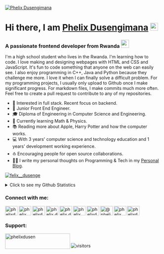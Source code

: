 [<img alt="Phelix Dusengimana" src="https://github.com/phelixdusengimana/phelixdusengimana/blob/main/felixdusengimana.jfif"/>][website]
<h1 align="">Hi there, I am <a href="https://phelixdusengimanaweb.vercel.app/" target="__blank">Phelix Dusengimana</a> <img width="25px" src="https://raw.githubusercontent.com/blackcater/blackcater/master/images/Hi.gif" alt="Hi from Phelix"/></h1>
<h3 align="">A passionate frontend developer from Rwanda <img width="26px" src="https://upload.wikimedia.org/wikipedia/commons/thumb/1/17/Flag_of_Rwanda.svg/1280px-Flag_of_Rwanda.svg.png"/></h3>

<p>I'm a high school student who lives in the Rwanda. I'm learning how to code. I love making and designing webpages with HTML and CSS and JavaScript. It's fun to code something that anyone on the web can easily see. I also enjoy programming in C++, Java and Python because they challenge me more. I love it when I can finally solve a difficult problem. For my programming projects, I usually only upload to Github once I make significant progress. For markdown files, I make commits much more often. Feel free to create a pull request to contribute to any of my repositories.
</p>


- 🧐 Interested in full stack. Recent focus on backend.
- 💼 Junior Front End Engineer.
- 🎓 Diploma of Engineering in Computer Science and Engineering.
- 🌱 Currently learning Math & Physics.
- 📚 Reading more about Apple, Harry Potter and how the computer works.
- 💻 With 3 years' computer science and technology education and 1 years' development working experience.
- ⛵ Encouraging people for open source collaborations.
- ✍🏻 I write my personal thoughts on Programming & Tech in my [Personal Blog][website].


<p align="left"> <a href="https://twitter.com/intent/follow?screen_name=phelix__dusenge" target="blank"><img src="https://img.shields.io/twitter/follow/felix__dusenge?logo=twitter&style=for-the-badge" alt="felix__dusenge" /></a> </p>

<details>
  <summary>Click to see my Github Statistics</summary>
  
  ## Statistics
  ![Phelix Dusengimana's GitHub stats](https://github-readme-stats.vercel.app/api?username=phelixdusengimana&show_icons=true&theme=radical)
  [![Top Languages](https://github-readme-stats.vercel.app/api/top-langs/?username=phelixdusengimana&layout=compact)](https://github.com/phelixdusengimana)


</details>


<!-- <a href="https://app.daily.dev/phelixdusengima"><img src="https://api.daily.dev/devcards/25654a37f660408ba0a5c69dc5894a48.png?r=c2r" width="400" alt="Phelix Dusengimana's Dev Card"/></a> -->


<!---
##### My works
- [kinpad][kinpad].
- [Twika][twika]
- [Rconnect][rconnect]
- [Blog][website]
--->

<!--
### Comming Soon
- [Music Box][f]
- [Birthday][n]
- [Yange][b]
- [blogger][n]
-->

<!--
### Spotify Playing 🎧

[![Spotify](https://novatorem.vercel.app/api/spotify)](https://open.spotify.com/user/ubynhnafhcrug30vsvkzp7ec2)
-->

<h3 align="left">Connect with me:</h3>
<p align="left">
<a href="https://dev.to/phelixdusengimana" target="blank"><img align="center" src="https://cdn.jsdelivr.net/npm/simple-icons@3.0.1/icons/dev-dot-to.svg" alt="phelixdusengimana" height="30" width="40" /></a>
<a href="https://twitter.com/intent/follow?screen_name=phelix__dusenge" target="blank"><img align="center" src="https://cdn.jsdelivr.net/npm/simple-icons@3.0.1/icons/twitter.svg" alt="phelix_dusenge" height="30" width="40" /></a>
<a href="https://codesandbox.com/phelixdusengimana" target="blank"><img align="center" src="https://cdn.jsdelivr.net/npm/simple-icons@3.0.1/icons/codesandbox.svg" alt="phelixdusengimana" height="30" width="40" /></a>
<a href="https://fb.com/phelix.dusengimana" target="blank"><img align="center" src="https://cdn.jsdelivr.net/npm/simple-icons@3.0.1/icons/facebook.svg" alt="phelix.dusengimana" height="30" width="40" /></a>
<a href="https://instagram.com/phelix.dusengimana" target="blank"><img align="center" src="https://cdn.jsdelivr.net/npm/simple-icons@3.0.1/icons/instagram.svg" alt="phelix.dusengimana" height="30" width="40" /></a>
<a href="https://dribbble.com/phelix__dusenge" target="blank"><img align="center" src="https://cdn.jsdelivr.net/npm/simple-icons@3.0.1/icons/dribbble.svg" alt="phelix__dusenge" height="30" width="40" /></a>
<a href="https://www.behance.net/phelixdusengi" target="blank"><img align="center" src="https://cdn.jsdelivr.net/npm/simple-icons@3.0.1/icons/behance.svg" alt="phelixdusengi" height="30" width="40" /></a>
<a href="https://medium.com/@phelixdusengimana" target="blank"><img align="center" src="https://cdn.jsdelivr.net/npm/simple-icons@3.0.1/icons/medium.svg" alt="@phelixdusengimana" height="30" width="40" /></a>
<a href="https://www.youtube.com/channel/UCF6UfEmWBL0gUg9cesEQxMw" target="blank"><img align="center" src="https://cdn.jsdelivr.net/npm/simple-icons@3.0.1/icons/youtube.svg" alt="phelix dusengimana" height="30" width="40" /></a>
<a href="https://www.hackerrank.com/phelixdusengima1" target="blank"><img align="center" src="https://cdn.jsdelivr.net/npm/simple-icons@3.0.1/icons/hackerrank.svg" alt="phelixdusengima1" height="30" width="40" /></a>
</p>

<h3 align="left">Support:</h3>
<p><a href="https://www.buymeacoffee.com/phelixdusen"> <img align="left" src="https://cdn.buymeacoffee.com/buttons/v2/default-yellow.png" height="50" width="210" alt="phelixdusen" /></a></p>
<br>

![visitors](https://visitor-badge.laobi.icu/badge?page_id=page.id)

[twitter]: https://twitter.com/phelix__dusenge
[linkedin]: https://www.linkedin.com/in/phelix-dusengimana-70a314201/
[github]: https://github.com/phelixdusengimana/
[codepen]: https://codepen.io/phelixdusengimana
[facebook]: https://www.facebook.com/phelix.dusengimana
[instagram]: https://www.instagram.com/phelix.dusengimana/
[stackoverflow]: https://stackoverflow.com/users/14571843/phelix-dusengimana
[website]: https://phelixdusengimanaweb.vercel.app/
[kinpad]: https://kinpad.netlify.app/
[musicbox]: https://musicbox.netlify.app/
[twika]: https://ao-td.netlify.app
[yange]: https://ao-td.netlify.app
[rconnect]: https://rconnect.netlify.app/start/
[f]: https://
[b]: https://
[n]: https://
